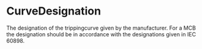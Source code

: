 CurveDesignation
================

The designation of the trippingcurve given by the manufacturer. For a MCB the designation should be in accordance with the designations given in IEC 60898.
